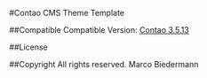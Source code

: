 #Contao CMS Theme Template

##Compatible
Compatible Version: [Contao 3.5.13](https://download.contao.org/3.5.13/zip)

##License

##Copyright
All rights reserved. Marco Biedermann
